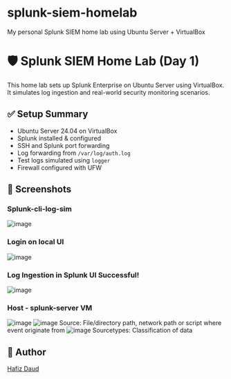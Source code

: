 # splunk-siem-homelab
My personal Splunk SIEM home lab using Ubuntu Server + VirtualBox
# 🛡️ Splunk SIEM Home Lab (Day 1)

This home lab sets up Splunk Enterprise on Ubuntu Server using VirtualBox. It simulates log ingestion and real-world security monitoring scenarios.

## ✅ Setup Summary

- Ubuntu Server 24.04 on VirtualBox
- Splunk installed & configured
- SSH and Splunk port forwarding
- Log forwarding from `/var/log/auth.log`
- Test logs simulated using `logger`
- Firewall configured with UFW

## 📸 Screenshots

### Splunk-cli-log-sim
![image](https://github.com/user-attachments/assets/db258e74-0332-4c1c-a9f2-6d30b075194a)

### Login on local UI
![image](https://github.com/user-attachments/assets/a67efd82-456d-49a7-b37c-487ecd2bca81)

### Log Ingestion in Splunk UI Successful!
![image](https://github.com/user-attachments/assets/ba3c2ce8-c246-42d7-9511-c1a515ad5dab)

### Host - splunk-server VM
![image](https://github.com/user-attachments/assets/8b2f88b3-05d1-4f19-a59f-cdca0269b93a)
![image](https://github.com/user-attachments/assets/ffbd2da3-60b6-480f-859f-5ed565ce933d)
Source: File/directory path, network path or script where event originate from
![image](https://github.com/user-attachments/assets/5dab44bb-dbe3-429c-bc37-62aa1e86f501)
Sourcetypes: Classification of data



## 🔗 Author

[Hafiz Daud](https://www.linkedin.com/in/muhdhafizdaud/)
